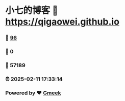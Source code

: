 # 小七的博客 :link: https://qigaowei.github.io 
### :page_facing_up: [96](https://qigaowei.github.io/tag.html) 
### :speech_balloon: 0 
### :hibiscus: 57189 
### :alarm_clock: 2025-02-11 17:33:14 
### Powered by :heart: [Gmeek](https://github.com/Meekdai/Gmeek)
